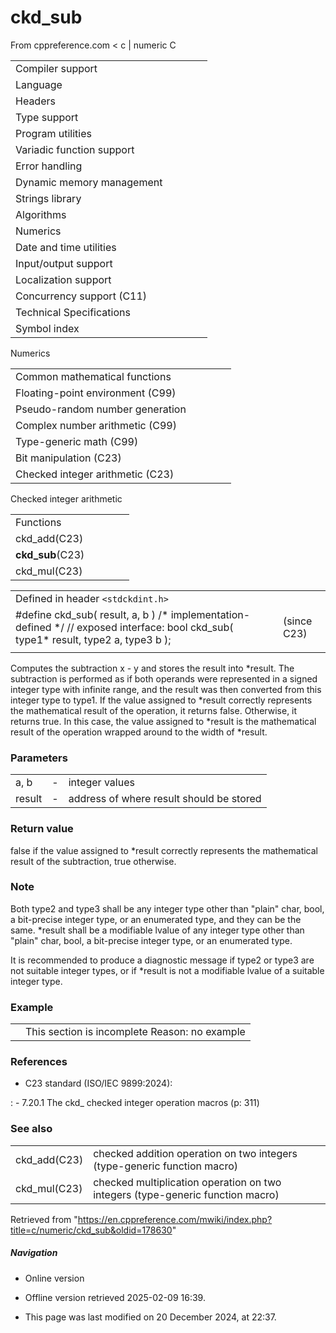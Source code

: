 # ckd_sub

From cppreference.com
< c‎ | numeric
 C

|  |  |  |  |  |
| --- | --- | --- | --- | --- |
| Compiler support | | | | |
| Language | | | | |
| Headers | | | | |
| Type support | | | | |
| Program utilities | | | | |
| Variadic function support | | | | |
| Error handling | | | | |
| Dynamic memory management | | | | |
| Strings library | | | | |
| Algorithms | | | | |
| Numerics | | | | |
| Date and time utilities | | | | |
| Input/output support | | | | |
| Localization support | | | | |
| Concurrency support (C11) | | | | |
| Technical Specifications | | | | |
| Symbol index | | | | |

 Numerics

|  |  |  |  |  |
| --- | --- | --- | --- | --- |
| Common mathematical functions | | | | |
| Floating-point environment (C99) | | | | |
| Pseudo-random number generation | | | | |
| Complex number arithmetic (C99) | | | | |
| Type-generic math (C99) | | | | |
| Bit manipulation (C23) | | | | |
| Checked integer arithmetic (C23) | | | | |

Checked integer arithmetic

|  |  |  |  |  |
| --- | --- | --- | --- | --- |
| Functions | | | | |
| ckd_add(C23) | | | | |
| ****ckd_sub****(C23) | | | | |
| ckd_mul(C23) | | | | |

|  |  |  |
| --- | --- | --- |
| Defined in header `<stdckdint.h>` |  |  |
| #define ckd_sub( result, a, b ) /\* implementation-defined \*/  // exposed interface: bool ckd_sub( type1\* result, type2 a, type3 b ); |  | (since C23) |
|  |  |  |

Computes the subtraction x - y and stores the result into \*result. The subtraction is performed as if both operands were represented in a signed integer type with infinite range, and the result was then converted from this integer type to type1. If the value assigned to \*result correctly represents the mathematical result of the operation, it returns false. Otherwise, it returns true. In this case, the value assigned to \*result is the mathematical result of the operation wrapped around to the width of \*result.

### Parameters

|  |  |  |
| --- | --- | --- |
| a, b | - | integer values |
| result | - | address of where result should be stored |

### Return value

false if the value assigned to \*result correctly represents the mathematical result of the subtraction, true otherwise.

### Note

Both type2 and type3 shall be any integer type other than "plain" char, bool, a bit-precise integer type, or an enumerated type, and they can be the same. \*result shall be a modifiable lvalue of any integer type other than "plain" char, bool, a bit-precise integer type, or an enumerated type.

It is recommended to produce a diagnostic message if type2 or type3 are not suitable integer types, or if \*result is not a modifiable lvalue of a suitable integer type.

### Example

|  |  |
| --- | --- |
|  | This section is incomplete Reason: no example |

### References

- C23 standard (ISO/IEC 9899:2024):

:   - 7.20.1 The ckd_ checked integer operation macros (p: 311)

### See also

|  |  |
| --- | --- |
| ckd_add(C23) | checked addition operation on two integers (type-generic function macro) |
| ckd_mul(C23) | checked multiplication operation on two integers (type-generic function macro) |

Retrieved from "<https://en.cppreference.com/mwiki/index.php?title=c/numeric/ckd_sub&oldid=178630>"

##### Navigation

- Online version
- Offline version retrieved 2025-02-09 16:39.

- This page was last modified on 20 December 2024, at 22:37.